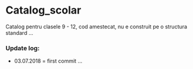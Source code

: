 # Catalog_scolar
Catalog pentru clasele 9 - 12, cod amestecat, nu e construit pe o structura standard ...
### Update log:
- 03.07.2018 = first commit ...